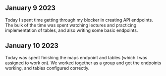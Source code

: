 ## January 9 2023

Today I spent time getting through my blocker in creating API endpoints. The bulk of the time was spent watching lectures and practicing implementation of tables, and also writing some basic endpoints.

## January 10 2023

Today was spent finishing the maps endpoint and tables (which I was assigned to work on). We worked together as a group  and got the endpoints working, and tables configured correctly.
